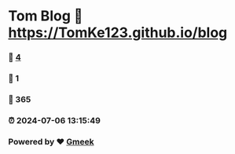 # Tom Blog :link: https://TomKe123.github.io/blog 
### :page_facing_up: [4](https://TomKe123.github.io/blog/tag.html) 
### :speech_balloon: 1 
### :hibiscus: 365 
### :alarm_clock: 2024-07-06 13:15:49 
### Powered by :heart: [Gmeek](https://github.com/Meekdai/Gmeek)
